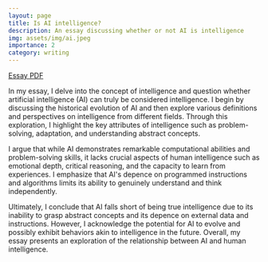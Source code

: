 ```yaml
---
layout: page
title: Is AI intelligence?
description: An essay discussing whether or not AI is intelligence
img: assets/img/ai.jpeg
importance: 2
category: writing
---
```


[Essay PDF]([assets/pdf/MartinezMoralesReinaldoJEssayonAI.pdf](https://drive.google.com/file/d/1fUbJoRvn2i64JJnvRQ-sVw2GGm3vojTr/view?usp=sharing))

In my essay, I delve into the concept of intelligence and question whether artificial intelligence (AI) can truly be considered intelligence. I begin by discussing the historical evolution of AI and then explore various definitions and perspectives on intelligence from different fields. Through this exploration, I highlight the key attributes of intelligence such as problem-solving, adaptation, and understanding abstract concepts.

I argue that while AI demonstrates remarkable computational abilities and problem-solving skills, it lacks crucial aspects of human intelligence such as emotional depth, critical reasoning, and the capacity to learn from experiences. I emphasize that AI's depence on programmed instructions and algorithms limits its ability to genuinely understand and think independently.

Ultimately, I conclude that AI falls short of being true intelligence due to its inability to grasp abstract concepts and its depence on external data and instructions. However, I acknowledge the potential for AI to evolve and possibly exhibit behaviors akin to intelligence in the future. Overall, my essay presents an exploration of the relationship between AI and human intelligence.
